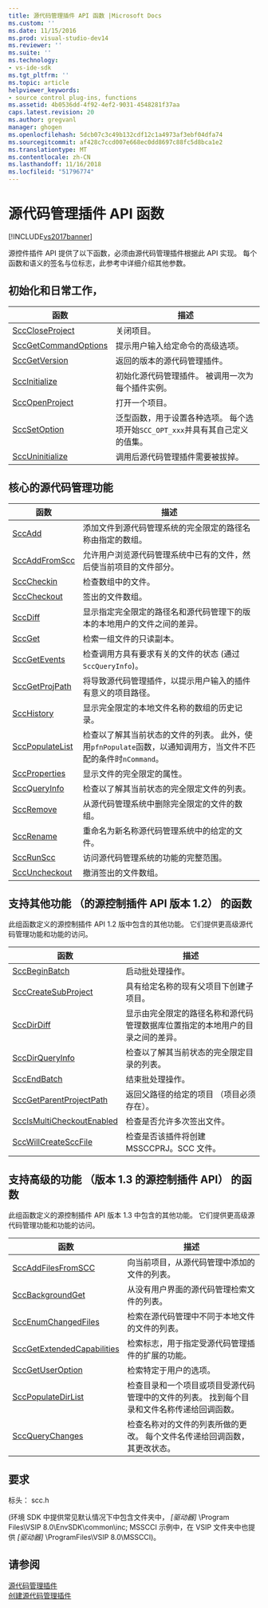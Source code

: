 ```yaml
---
title: 源代码管理插件 API 函数 |Microsoft Docs
ms.custom: ''
ms.date: 11/15/2016
ms.prod: visual-studio-dev14
ms.reviewer: ''
ms.suite: ''
ms.technology:
- vs-ide-sdk
ms.tgt_pltfrm: ''
ms.topic: article
helpviewer_keywords:
- source control plug-ins, functions
ms.assetid: 4b0536dd-4f92-4ef2-9031-4548281f37aa
caps.latest.revision: 20
ms.author: gregvanl
manager: ghogen
ms.openlocfilehash: 5dcb07c3c49b132cdf12c1a4973af3ebf04dfa74
ms.sourcegitcommit: af428c7ccd007e668ec0dd8697c88fc5d8bca1e2
ms.translationtype: MT
ms.contentlocale: zh-CN
ms.lasthandoff: 11/16/2018
ms.locfileid: "51796774"
---
```

# <a name="source-control-plug-in-api-functions"></a>源代码管理插件 API 函数
[!INCLUDE[vs2017banner](../includes/vs2017banner.md)]

源控件插件 API 提供了以下函数，必须由源代码管理插件根据此 API 实现。 每个函数和语义的签名与位标志，此参考中详细介绍其他参数。  
  
## <a name="initialization-and-housekeeping-functions"></a>初始化和日常工作，  
  
|函数|描述|  
|--------------|-----------------|  
|[SccCloseProject](../extensibility/scccloseproject-function.md)|关闭项目。|  
|[SccGetCommandOptions](../extensibility/sccgetcommandoptions-function.md)|提示用户输入给定命令的高级选项。|  
|[SccGetVersion](../extensibility/sccgetversion-function.md)|返回的版本的源代码管理插件。|  
|[SccInitialize](../extensibility/sccinitialize-function.md)|初始化源代码管理插件。 被调用一次为每个插件实例。|  
|[SccOpenProject](../extensibility/sccopenproject-function.md)|打开一个项目。|  
|[SccSetOption](../extensibility/sccsetoption-function.md)|泛型函数，用于设置各种选项。 每个选项开始`SCC_OPT_xxx`并具有其自己定义的值集。|  
|[SccUninitialize](../extensibility/sccuninitialize-function.md)|调用后源代码管理插件需要被拔掉。|  
  
## <a name="core-source-control-functions"></a>核心的源代码管理功能  
  
|函数|描述|  
|--------------|-----------------|  
|[SccAdd](../extensibility/sccadd-function.md)|添加文件到源代码管理系统的完全限定的路径名称由指定的数组。|  
|[SccAddFromScc](../extensibility/sccaddfromscc-function.md)|允许用户浏览源代码管理系统中已有的文件，然后使当前项目的文件部分。|  
|[SccCheckin](../extensibility/scccheckin-function.md)|检查数组中的文件。|  
|[SccCheckout](../extensibility/scccheckout-function.md)|签出的文件数组。|  
|[SccDiff](../extensibility/sccdiff-function.md)|显示指定完全限定的路径名和源代码管理下的版本的本地用户的文件之间的差异。|  
|[SccGet](../extensibility/sccget-function.md)|检索一组文件的只读副本。|  
|[SccGetEvents](../extensibility/sccgetevents-function.md)|检查调用方具有要求有关的文件的状态 (通过`SccQueryInfo`)。|  
|[SccGetProjPath](../extensibility/sccgetprojpath-function.md)|将导致源代码管理插件，以提示用户输入的插件有意义的项目路径。|  
|[SccHistory](../extensibility/scchistory-function.md)|显示完全限定的本地文件名称的数组的历史记录。|  
|[SccPopulateList](../extensibility/sccpopulatelist-function.md)|检查以了解其当前状态的文件的列表。 此外，使用`pfnPopulate`函数，以通知调用方，当文件不匹配的条件时`nCommand`。|  
|[SccProperties](../extensibility/sccproperties-function.md)|显示文件的完全限定的属性。|  
|[SccQueryInfo](../extensibility/sccqueryinfo-function.md)|检查以了解其当前状态的完全限定文件的列表。|  
|[SccRemove](../extensibility/sccremove-function.md)|从源代码管理系统中删除完全限定的文件的数组。|  
|[SccRename](../extensibility/sccrename-function.md)|重命名为新名称源代码管理系统中的给定的文件。|  
|[SccRunScc](../extensibility/sccrunscc-function.md)|访问源代码管理系统的功能的完整范围。|  
|[SccUncheckout](../extensibility/sccuncheckout-function.md)|撤消签出的文件数组。|  
  
## <a name="functions-that-support-additional-capability-version-12-of-the-source-control-plug-in-api"></a>支持其他功能 （的源控制插件 API 版本 1.2） 的函数  
 此组函数定义的源控制插件 API 1.2 版中包含的其他功能。 它们提供更高级源代码管理功能和功能的访问。  
  
|函数|描述|  
|--------------|-----------------|  
|[SccBeginBatch](../extensibility/sccbeginbatch-function.md)|启动批处理操作。|  
|[SccCreateSubProject](../extensibility/scccreatesubproject-function.md)|具有给定名称的现有父项目下创建子项目。|  
|[SccDirDiff](../extensibility/sccdirdiff-function.md)|显示由完全限定的路径名称和源代码管理数据库位置指定的本地用户的目录之间的差异。|  
|[SccDirQueryInfo](../extensibility/sccdirqueryinfo-function.md)|检查以了解其当前状态的完全限定目录的列表。|  
|[SccEndBatch](../extensibility/sccendbatch-function.md)|结束批处理操作。|  
|[SccGetParentProjectPath](../extensibility/sccgetparentprojectpath-function.md)|返回父路径的给定的项目 （项目必须存在）。|  
|[SccIsMultiCheckoutEnabled](../extensibility/sccismulticheckoutenabled-function.md)|检查是否允许多次签出文件。|  
|[SccWillCreateSccFile](../extensibility/sccwillcreatesccfile-function.md)|检查是否该插件将创建 MSSCCPRJ。SCC 文件。|  
  
## <a name="functions-that-support-advanced-capability-version-13-of-the-source-control-plug-in-api"></a>支持高级的功能 （版本 1.3 的源控制插件 API） 的函数  
 此组函数定义的源控制插件 API 版本 1.3 中包含的其他功能。 它们提供更高级源代码管理功能和功能的访问。  
  
|函数|描述|  
|--------------|-----------------|  
|[SccAddFilesFromSCC](../extensibility/sccaddfilesfromscc-function.md)|向当前项目，从源代码管理中添加的文件的列表。|  
|[SccBackgroundGet](../extensibility/sccbackgroundget-function.md)|从没有用户界面的源代码管理检索文件的列表。|  
|[SccEnumChangedFiles](../extensibility/sccenumchangedfiles-function.md)|检索在源代码管理中不同于本地文件的文件的列表。|  
|[SccGetExtendedCapabilities](../extensibility/sccgetextendedcapabilities-function.md)|检索标志，用于指定受源代码管理插件的扩展的功能。|  
|[SccGetUserOption](../extensibility/sccgetuseroption-function.md)|检索特定于用户的选项。|  
|[SccPopulateDirList](../extensibility/sccpopulatedirlist-function.md)|检查目录和一个项目或项目受源代码管理中的文件的列表。 找到每个目录和文件名称传递给回调函数。|  
|[SccQueryChanges](../extensibility/sccquerychanges-function.md)|检查名称对的文件的列表所做的更改。 每个文件名传递给回调函数，其更改状态。|  
  
## <a name="requirements"></a>要求  
 标头： scc.h  
  
 (环境 SDK 中提供常见默认情况下中包含文件夹中， *[驱动器]* \Program Files\VSIP 8.0\EnvSDK\common\inc; MSSCCI 示例中，在 VSIP 文件夹中也提供 *[驱动器]* \ProgramFiles\VSIP 8.0\MSSCCI)。  
  
## <a name="see-also"></a>请参阅  
 [源代码管理插件](../extensibility/source-control-plug-ins.md)   
 [创建源代码管理插件](../extensibility/internals/creating-a-source-control-plug-in.md)

